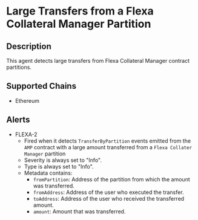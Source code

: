 # Large Transfers from a Flexa Collateral Manager Partition

## Description

This agent detects large transfers from Flexa Collateral Manager contract partitions.

## Supported Chains

- Ethereum

## Alerts

- FLEXA-2 
    * Fired when it detects `TransferByPartition` events emitted from the `AMP` contract with a large amount transferred from a `Flexa Collater Manager` partition
    * Severity is always set to "Info".
    * Type is always set to "Info".
    * Metadata contains: 
        * `fromPartition`: Address of the partition from which the amount was transferred.
        * `fromAddress`: Address of the user who executed the transfer.
        * `toAddress`: Address of the user who received the transferred amount.
        * `amount`: Amount that was transferred. 
